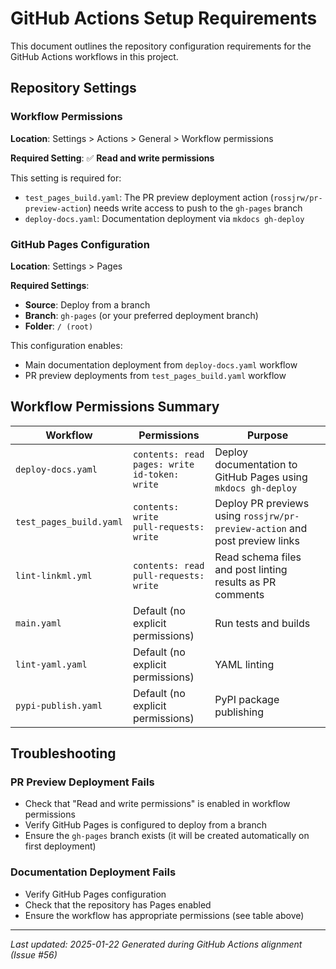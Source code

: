 # GitHub Actions Setup Requirements

This document outlines the repository configuration requirements for the GitHub Actions workflows in this project.

## Repository Settings

### Workflow Permissions

**Location**: Settings > Actions > General > Workflow permissions

**Required Setting**: ✅ **Read and write permissions**

This setting is required for:
- `test_pages_build.yaml`: The PR preview deployment action (`rossjrw/pr-preview-action`) needs write access to push to the `gh-pages` branch
- `deploy-docs.yaml`: Documentation deployment via `mkdocs gh-deploy`

### GitHub Pages Configuration

**Location**: Settings > Pages

**Required Settings**:
- **Source**: Deploy from a branch
- **Branch**: `gh-pages` (or your preferred deployment branch)
- **Folder**: `/ (root)`

This configuration enables:
- Main documentation deployment from `deploy-docs.yaml` workflow
- PR preview deployments from `test_pages_build.yaml` workflow

## Workflow Permissions Summary

| Workflow | Permissions | Purpose |
|----------|-------------|---------|
| `deploy-docs.yaml` | `contents: read`<br>`pages: write`<br>`id-token: write` | Deploy documentation to GitHub Pages using `mkdocs gh-deploy` |
| `test_pages_build.yaml` | `contents: write`<br>`pull-requests: write` | Deploy PR previews using `rossjrw/pr-preview-action` and post preview links |
| `lint-linkml.yml` | `contents: read`<br>`pull-requests: write` | Read schema files and post linting results as PR comments |
| `main.yaml` | Default (no explicit permissions) | Run tests and builds |
| `lint-yaml.yaml` | Default (no explicit permissions) | YAML linting |
| `pypi-publish.yaml` | Default (no explicit permissions) | PyPI package publishing |

## Troubleshooting

### PR Preview Deployment Fails
- Check that "Read and write permissions" is enabled in workflow permissions
- Verify GitHub Pages is configured to deploy from a branch
- Ensure the `gh-pages` branch exists (it will be created automatically on first deployment)

### Documentation Deployment Fails
- Verify GitHub Pages configuration
- Check that the repository has Pages enabled
- Ensure the workflow has appropriate permissions (see table above)

---

*Last updated: 2025-01-22*
*Generated during GitHub Actions alignment (Issue #56)*